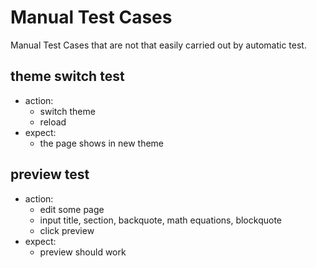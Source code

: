 
# Manual Test Cases

Manual Test Cases that are not that easily carried out by automatic test.

## theme switch test

 - action: 
   - switch theme 
   - reload
 - expect:
   - the page shows in new theme

## preview test

 - action:
   - edit some page
   - input title, section, backquote, math equations, blockquote
   - click preview
 - expect:
   - preview should work

